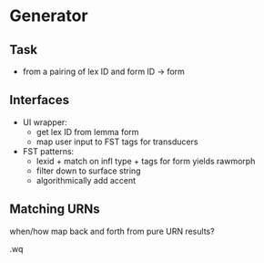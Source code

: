 # Generator

## Task

- from a pairing of lex ID and form ID -> form


## Interfaces

- UI wrapper:
    - get lex ID from lemma form
    - map user input to FST tags for transducers
- FST patterns:
    - lexid + match on infl type  + tags for form yields rawmorph
    - filter down to surface string
    - algorithmically add accent


## Matching URNs

when/how map back and forth from pure URN results?



.wq

